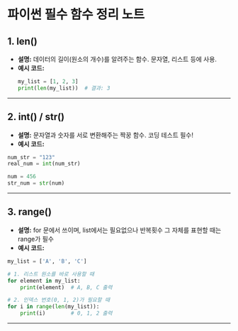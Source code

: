 # 파이썬 필수 함수 정리 노트

## 1. len()
- **설명:** 데이터의 길이(원소의 개수)를 알려주는 함수. 문자열, 리스트 등에 사용.
- **예시 코드:**
  ```python
  my_list = [1, 2, 3]
  print(len(my_list))  # 결과: 3
  ```

---

## 2. int() / str()
- **설명:** 문자열과 숫자를 서로 변환해주는 짝꿍 함수. 코딩 테스트 필수!
- **예시 코드:**
```python
num_str = "123"
real_num = int(num_str)

num = 456
str_num = str(num) 
```

---

## 3. range()
- **설명:** for 문에서 쓰이며, list에서는 필요없으나 반복횟수 그 자체를 표현할 때는 range가 필수
- **예시 코드:**
```python
my_list = ['A', 'B', 'C']

# 1. 리스트 원소를 바로 사용할 때
for element in my_list:
    print(element)  # A, B, C 출력

# 2. 인덱스 번호(0, 1, 2)가 필요할 때
for i in range(len(my_list)):
    print(i)        # 0, 1, 2 출력
```

---


